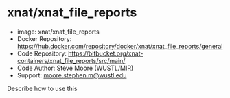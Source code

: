 # xnat/xnat_file_reports

- image: xnat/xnat_file_reports
- Docker Repository: https://hub.docker.com/repository/docker/xnat/xnat_file_reports/general
- Code Repository: https://bitbucket.org/xnat-containers/xnat_file_reports/src/main/
- Code Author: Steve Moore (WUSTL/MIR)
- Support: moore.stephen.m@wustl.edu


Describe how to use this

